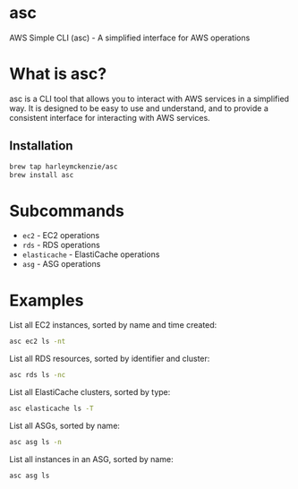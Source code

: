 # asc
AWS Simple CLI (asc) - A simplified interface for AWS operations

# What is asc?

asc is a CLI tool that allows you to interact with AWS services in a simplified way. It is designed to be easy to use and understand, and to provide a consistent interface for interacting with AWS services.

## Installation

```sh
brew tap harleymckenzie/asc
brew install asc
```

# Subcommands
- `ec2` - EC2 operations
- `rds` - RDS operations
- `elasticache` - ElastiCache operations
- `asg` - ASG operations

# Examples

List all EC2 instances, sorted by name and time created:

```sh
asc ec2 ls -nt
```

List all RDS resources, sorted by identifier and cluster:

```sh
asc rds ls -nc
```

List all ElastiCache clusters, sorted by type:

```sh
asc elasticache ls -T
```

List all ASGs, sorted by name:

```sh
asc asg ls -n
```

List all instances in an ASG, sorted by name:

```sh
asc asg ls
```


